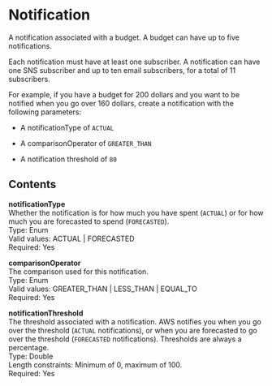 # Notification<a name="data-type-notification"></a>

A notification associated with a budget\. A budget can have up to five notifications\. 

Each notification must have at least one subscriber\. A notification can have one SNS subscriber and up to ten email subscribers, for a total of 11 subscribers\.

For example, if you have a budget for 200 dollars and you want to be notified when you go over 160 dollars, create a notification with the following parameters:

+ A notificationType of `ACTUAL`

+ A comparisonOperator of `GREATER_THAN`

+ A notification threshold of `80`

## Contents<a name="data-type-notification-contents"></a>

**notificationType**  
Whether the notification is for how much you have spent \(`ACTUAL`\) or for how much you are forecasted to spend \(`FORECASTED`\)\.  
Type: Enum  
Valid values: ACTUAL | FORECASTED  
Required: Yes

**comparisonOperator**  
The comparison used for this notification\.  
Type: Enum  
Valid values: GREATER\_THAN | LESS\_THAN | EQUAL\_TO  
Required: Yes

**notificationThreshold**  
The threshold associated with a notification\. AWS notifies you when you go over the threshold \(`ACTUAL` notifications\), or when you are forecasted to go over the threshold \(`FORECASTED` notifications\)\. Thresholds are always a percentage\.  
Type: Double  
Length constraints: Minimum of 0, maximum of 100\.  
Required: Yes